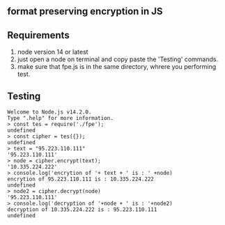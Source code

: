 ## format preserving encryption in JS

## Requirements
1. node version 14 or latest
2. just open a node on terminal and copy paste the 'Testing' commands.
3. make sure that fpe.js is in the same directory, whrere you performing test.

## Testing
``` $ node
Welcome to Node.js v14.2.0.
Type ".help" for more information.
> const tes = require('./fpe');
undefined
> const cipher = tes({});
undefined
> text = "95.223.110.111"  
'95.223.110.111'
> node = cipher.encrypt(text);
'10.335.224.222'
> console.log('encrytion of '+ text + ' is : ' +node)
encrytion of 95.223.110.111 is : 10.335.224.222
undefined
> node2 = cipher.decrypt(node)
'95.223.110.111'
> console.log('decryption of '+node + ' is : '+node2)
decryption of 10.335.224.222 is : 95.223.110.111
undefined
```



